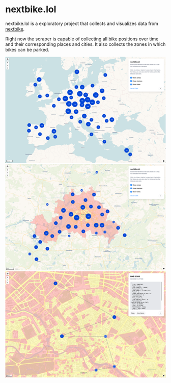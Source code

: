 # nextbike.lol

nextbike.lol is a exploratory project that collects and visualizes data from [nextbike](https://nextbike.net).

Right now the scraper is capable of collecting all bike positions over time and their corresponding places and cities. It also collects the zones in which bikes can be parked.

![Example City](./example-global.png)
![Example City](./example-city.png)
![Example City](./example-history.png)

